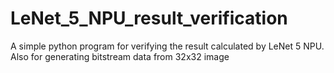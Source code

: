 # LeNet_5_NPU_result_verification
A simple python program for verifying the result calculated by LeNet 5 NPU. Also for generating bitstream data from 32x32 image
